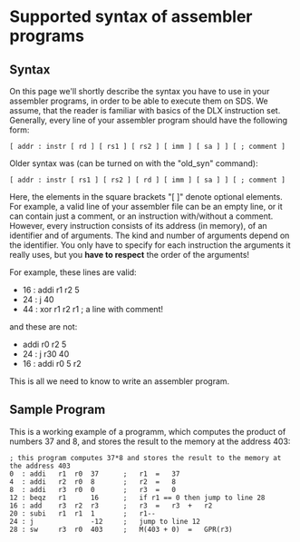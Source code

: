 # Supported syntax of assembler programs #

## Syntax ##

On this page we'll shortly describe the syntax you have to use in your assembler programs, in order to be able to execute them on SDS. We assume, that the reader is familiar with basics of the DLX instruction set.
Generally, every line of your assembler program should have the following form:

`[ addr : instr [ rd ] [ rs1 ] [ rs2 ] [ imm ] [ sa ] ] [ ; comment ]`

Older syntax was (can be turned on with the "old_syn" command):

`[ addr : instr [ rs1 ] [ rs2 ] [ rd ] [ imm ] [ sa ] ] [ ; comment ]`

Here, the elements in the square brackets "[ ]" denote optional elements. For example, a valid line of your assembler file can be an empty line, or it can contain just a comment, or an instruction with/without a comment. However, every instruction consists of its address (in memory), of an identifier and of arguments. The kind and number of arguments depend on the identifier. You only have to specify for each instruction the arguments it really uses, but you **have to respect** the order of the arguments!

For example, these lines are valid:

 * 16 : addi r1 r2 5
 * 24 : j 40
 * 44 : xor r1 r2 r1 ; a line with comment!

and these are not:

   * addi r0 r2 5
   * 24 : j r30 40
   * 16 : addi r0 5 r2

This is all we need to know to write an assembler program.

## Sample Program ##

This is a working example of a programm, which computes the product of numbers 37 and 8, and stores the result to the memory at the address 403:

    ; this program computes 37*8 and stores the result to the memory at the address 403
    0  : addi   r1  r0  37      ;   r1  =   37
    4  : addi   r2  r0  8       ;   r2  =   8
    8  : addi   r3  r0  0       ;   r3  =   0
    12 : beqz   r1      16      ;   if r1 == 0 then jump to line 28
    16 : add    r3  r2  r3      ;   r3  =   r3  +   r2
    20 : subi   r1  r1  1       ;   r1--
    24 : j              -12     ;   jump to line 12
    28 : sw     r3  r0  403     ;   M(403 + 0)  =   GPR(r3)
